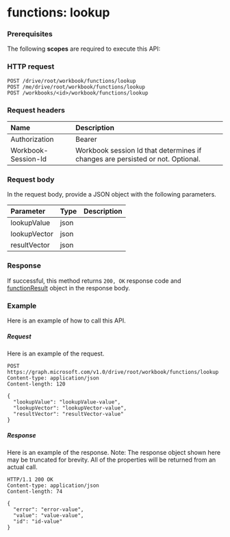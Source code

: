 # functions: lookup


### Prerequisites
The following **scopes** are required to execute this API: 
### HTTP request
<!-- { "blockType": "ignored" } -->
```http
POST /drive/root/workbook/functions/lookup
POST /me/drive/root/workbook/functions/lookup
POST /workbooks/<id>/workbook/functions/lookup

```
### Request headers
| Name       | Description|
|:---------------|:----------|
| Authorization  | Bearer <code>|
| Workbook-Session-Id  | Workbook session Id that determines if changes are persisted or not. Optional.|

### Request body
In the request body, provide a JSON object with the following parameters.

| Parameter	   | Type	|Description|
|:---------------|:--------|:----------|
|lookupValue|json||
|lookupVector|json||
|resultVector|json||

### Response
If successful, this method returns `200, OK` response code and [functionResult](../resources/functionresult.md) object in the response body.

### Example
Here is an example of how to call this API.
##### Request
Here is an example of the request.
<!-- {
  "blockType": "request",
  "name": "functions_lookup"
}-->
```http
POST https://graph.microsoft.com/v1.0/drive/root/workbook/functions/lookup
Content-type: application/json
Content-length: 120

{
  "lookupValue": "lookupValue-value",
  "lookupVector": "lookupVector-value",
  "resultVector": "resultVector-value"
}
```

##### Response
Here is an example of the response. Note: The response object shown here may be truncated for brevity. All of the properties will be returned from an actual call.
<!-- {
  "blockType": "response",
  "truncated": true,
  "@odata.type": "microsoft.graph.functionResult"
} -->
```http
HTTP/1.1 200 OK
Content-type: application/json
Content-length: 74

{
  "error": "error-value",
  "value": "value-value",
  "id": "id-value"
}
```

<!-- uuid: 8fcb5dbc-d5aa-4681-8e31-b001d5168d79
2015-10-25 14:57:30 UTC -->
<!-- {
  "type": "#page.annotation",
  "description": "functions: lookup",
  "keywords": "",
  "section": "documentation",
  "tocPath": ""
}-->